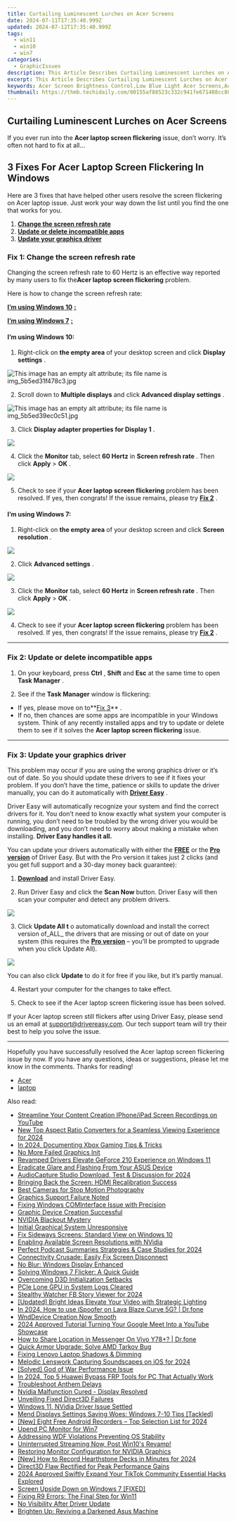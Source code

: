 ```yaml
---
title: Curtailing Luminescent Lurches on Acer Screens
date: 2024-07-11T17:35:40.999Z
updated: 2024-07-12T17:35:40.999Z
tags:
  - win11
  - win10
  - win7
categories:
  - GraphicIssues
description: This Article Describes Curtailing Luminescent Lurches on Acer Screens
excerpt: This Article Describes Curtailing Luminescent Lurches on Acer Screens
keywords: Acer Screen Brightness Control,Low Blue Light Acer Screens,Acer Display Settings Optimization,Energy Saving Screen Functions Acer,Acer Color Temperature Adjustment,Minimizing Screen Reflections on Acer Monitors,Acer Display Luminosity Customization
thumbnail: https://thmb.techidaily.com/80155af88523c332c941fe671488cc80343c6425da9b3fc724c8ee058b2d4ab5.jpg
---
```


## Curtailing Luminescent Lurches on Acer Screens

 If you ever run into the **Acer laptop screen flickering** issue, don’t worry. It’s often not hard to fix at all…

## 3 Fixes For Acer Laptop Screen Flickering In Windows

 Here are 3 fixes that have helped other users resolve the screen flickering on Acer laptop issue. Just work your way down the list until you find the one that works for you.

1. **[Change the screen refresh rate](#F1)**
2. **[Update or delete incompatible apps](#F2)**
3. **[Update your graphics driver](#F3)**

### **Fix 1: Change the screen refresh rate**

 Changing the screen refresh rate to 60 Hertz is an effective way reported by many users to fix the**Acer laptop screen flickering** problem.

Here is how to change the screen refresh rate:

**[I’m using Windows 10](#W10)** [**:**](https://tools.techidaily.com/drivereasy/download/)

**[I’m using Windows 7](#W7)** [**:**](https://tools.techidaily.com/drivereasy/download/)

#### **I’m using Windows 10:**

 1) Right-click on **the empty area** of your desktop screen and click **Display settings** .

![This image has an empty alt attribute; its file name is img_5b5ed31f478c3.jpg](https://images.drivereasy.com/wp-content/uploads/2018/07/img_5b5ed31f478c3.jpg)

 2) Scroll down to **Multiple displays** and click **Advanced display settings** .

![This image has an empty alt attribute; its file name is img_5b5ed39ec0c51.jpg](https://images.drivereasy.com/wp-content/uploads/2018/07/img_5b5ed39ec0c51.jpg)

 3) Click **Display adapter properties for Display 1** .

![](https://images.drivereasy.com/wp-content/uploads/2018/07/img_5b5ed3e49449b.jpg)

 4) Click the **Monitor** tab, select **60 Hertz** in **Screen refresh rate** . Then click **Apply** \> **OK** .

![](https://images.drivereasy.com/wp-content/uploads/2018/07/img_5b5ed67824b26.jpg)

 5) Check to see if your **Acer laptop screen flickering** problem has been resolved. If yes, then congrats! If the issue remains, please try [**Fix 2**](#F2) .

#### **I’m using Windows 7:**

 1) Right-click on **the empty area** of your desktop screen and click **Screen resolution** .

![](https://images.drivereasy.com/wp-content/uploads/2018/07/img_5b5ed6d79ee72.jpg)

 2) Click **Advanced settings** .

![](https://images.drivereasy.com/wp-content/uploads/2018/07/img_5b5ed72308a6d.jpg)

 3) Click the **Monitor** tab, select **60 Hertz** in **Screen refresh rate** . Then click **Apply** \> **OK** .

![](https://images.drivereasy.com/wp-content/uploads/2018/07/img_5b5edc0f0b9cb.jpg)

 4) Check to see if your **Acer laptop screen flickering** problem has been resolved. If yes, then congrats! If the issue remains, please try [](#F2) [](https://tools.techidaily.com/drivereasy/download/) **[Fix 2](#F2)** .

---

### Fix 2: Update or delete incompatible apps

 1) On your keyboard, press **Ctrl** , **Shift** and **Esc** at the same time to open **Task Manager** .

 2) See if the **Task Manager** window is flickering:

* If yes, please move on to**[Fix 3](#F3)** .
* If no, then chances are some apps are incompatible in your Windows system. Think of any recently installed apps and try to update or delete them to see if it solves the **Acer laptop screen flickering** issue.

---

### Fix 3: Update your graphics driver

 This problem may occur if you are using the wrong graphics driver or it’s out of date. So you should update these drivers to see if it fixes your problem. If you don’t have the time, patience or skills to update the driver manually, you can do it automatically with **[Driver Easy](https://tools.techidaily.com/drivereasy/download/)**  .

 Driver Easy will automatically recognize your system and find the correct drivers for it. You don’t need to know exactly what system your computer is running, you don’t need to be troubled by the wrong driver you would be downloading, and you don’t need to worry about making a mistake when installing. **Driver Easy handles it all.**

 You can update your drivers automatically with either the **[FREE](https://tools.techidaily.com/drivereasy/download/)**  or the [](https://tools.techidaily.com/drivereasy/download/) **[Pro version](https://tools.techidaily.com/drivereasy/download/)**  of Driver Easy. But with the Pro version it takes just 2 clicks (and you get full support and a 30-day money back guarantee):

 1) **[Download](https://tools.techidaily.com/drivereasy/download/)** [](https://tools.techidaily.com/drivereasy/download/) and install Driver Easy.

 2) Run Driver Easy and click the **Scan Now** button. Driver Easy will then scan your computer and detect any problem drivers.

![](https://images.drivereasy.com/wp-content/uploads/2018/07/img_5b46ffcde1143.jpg)

 3) Click **Update All t** o automatically download and install the correct version of_ALL_ the drivers that are missing or out of date on your system (this requires the **[Pro version](https://tools.techidaily.com/drivereasy/download/)**  – you’ll be prompted to upgrade when you click Update All).

![](https://images.drivereasy.com/wp-content/uploads/2018/07/img_5b594e371b13c.jpg)

 You can also click **Update** to do it for free if you like, but it’s partly manual.

4) Restart your computer for the changes to take effect.

5) Check to see if the Acer laptop screen flickering issue has been solved.

 If your Acer laptop screen still flickers after using Driver Easy, please send us an email at <support@drivereasy.com>. Our tech support team will try their best to help you solve the issue.

---

 Hopefully you have successfully resolved the Acer laptop screen flickering issue by now. If you have any questions, ideas or suggestions, please let me know in the comments. Thanks for reading!

* [Acer](https://tools.techidaily.com/drivereasy/download/)
* [laptop](https://tools.techidaily.com/drivereasy/download/)

<ins class="adsbygoogle"
     style="display:block"
     data-ad-format="autorelaxed"
     data-ad-client="ca-pub-7571918770474297"
     data-ad-slot="1223367746"></ins>



<ins class="adsbygoogle"
     style="display:block"
     data-ad-client="ca-pub-7571918770474297"
     data-ad-slot="8358498916"
     data-ad-format="auto"
     data-full-width-responsive="true"></ins>



<span class="atpl-alsoreadstyle">Also read:</span>
<div><ul>
<li><a href="https://youtube-videos.techidaily.com/streamline-your-content-creation-iphoneipad-screen-recordings-on-youtube/"><u>Streamline Your Content Creation  IPhone/iPad Screen Recordings on YouTube</u></a></li>
<li><a href="https://smart-video-creator.techidaily.com/new-top-aspect-ratio-converters-for-a-seamless-viewing-experience-for-2024/"><u>New Top Aspect Ratio Converters for a Seamless Viewing Experience for 2024</u></a></li>
<li><a href="https://video-capture.techidaily.com/in-2024-documenting-xbox-gaming-tips-and-tricks/"><u>In 2024, Documenting Xbox Gaming  Tips & Tricks</u></a></li>
<li><a href="https://graphic-issues.techidaily.com/no-more-failed-graphics-init/"><u>No More Failed Graphics Init</u></a></li>
<li><a href="https://graphic-issues.techidaily.com/revamped-drivers-elevate-geforce-210-experience-on-windows-11/"><u>Revamped Drivers Elevate GeForce 210 Experience on Windows 11</u></a></li>
<li><a href="https://graphic-issues.techidaily.com/eradicate-glare-and-flashing-from-your-asus-device/"><u>Eradicate Glare and Flashing From Your ASUS Device</u></a></li>
<li><a href="https://screen-sharing-recording.techidaily.com/audiocapture-studio-download-test-and-discussion-for-2024/"><u>AudioCapture Studio  Download, Test & Discussion for 2024</u></a></li>
<li><a href="https://graphic-issues.techidaily.com/bringing-back-the-screen-hdmi-recalibration-success/"><u>Bringing Back the Screen: HDMI Recalibration Success</u></a></li>
<li><a href="https://extra-tips.techidaily.com/best-cameras-for-stop-motion-photography/"><u>Best Cameras for Stop Motion Photography</u></a></li>
<li><a href="https://graphic-issues.techidaily.com/graphics-support-failure-noted/"><u>Graphics Support Failure Noted</u></a></li>
<li><a href="https://graphic-issues.techidaily.com/fixing-windows-cominterface-issue-with-precision/"><u>Fixing Windows COMInterface Issue with Precision</u></a></li>
<li><a href="https://graphic-issues.techidaily.com/graphic-device-creation-successful/"><u>Graphic Device Creation Successful</u></a></li>
<li><a href="https://graphic-issues.techidaily.com/nvidia-blackout-mystery/"><u>NVIDIA Blackout Mystery</u></a></li>
<li><a href="https://graphic-issues.techidaily.com/initial-graphical-system-unresponsive/"><u>Initial Graphical System Unresponsive</u></a></li>
<li><a href="https://graphic-issues.techidaily.com/fix-sideways-screens-standard-view-on-windows-10/"><u>Fix Sideways Screens: Standard View on Windows 10</u></a></li>
<li><a href="https://graphic-issues.techidaily.com/enabling-available-screen-resolutions-with-nvidia/"><u>Enabling Available Screen Resolutions with NVidia</u></a></li>
<li><a href="https://extra-skills.techidaily.com/perfect-podcast-summaries-strategies-and-case-studies-for-2024/"><u>Perfect Podcast Summaries  Strategies & Case Studies for 2024</u></a></li>
<li><a href="https://graphic-issues.techidaily.com/connectivity-crusade-easily-fix-screen-disconnect/"><u>Connectivity Crusade: Easily Fix Screen Disconnect</u></a></li>
<li><a href="https://graphic-issues.techidaily.com/no-blur-windows-display-enhanced/"><u>No Blur: Windows Display Enhanced</u></a></li>
<li><a href="https://graphic-issues.techidaily.com/solving-windows-7-flicker-a-quick-guide/"><u>Solving Windows 7 Flicker: A Quick Guide</u></a></li>
<li><a href="https://graphic-issues.techidaily.com/overcoming-d3d-initialization-setbacks/"><u>Overcoming D3D Initialization Setbacks</u></a></li>
<li><a href="https://graphic-issues.techidaily.com/pcie-lone-gpu-in-system-logs-cleared/"><u>PCIe Lone GPU in System Logs Cleared</u></a></li>
<li><a href="https://facebook-video-recording.techidaily.com/stealthy-watcher-fb-story-viewer-for-2024/"><u>Stealthy Watcher  FB Story Viewer for 2024</u></a></li>
<li><a href="https://vp-tips.techidaily.com/updated-bright-ideas-elevate-your-video-with-strategic-lighting/"><u>[Updated] Bright Ideas  Elevate Your Video with Strategic Lighting</u></a></li>
<li><a href="https://android-pokemon-go.techidaily.com/in-2024-how-to-use-ispoofer-on-lava-blaze-curve-5g-drfone-by-drfone-virtual-android/"><u>In 2024, How to use iSpoofer on Lava Blaze Curve 5G? | Dr.fone</u></a></li>
<li><a href="https://graphic-issues.techidaily.com/wnddevice-creation-now-smooth/"><u>WndDevice Creation Now Smooth</u></a></li>
<li><a href="https://youtube-help.techidaily.com/2024-approved-tutorial-turning-your-google-meet-into-a-youtube-showcase/"><u>2024 Approved  Tutorial  Turning Your Google Meet Into a YouTube Showcase</u></a></li>
<li><a href="https://fake-location.techidaily.com/how-to-share-location-in-messenger-on-vivo-y78plus-drfone-by-drfone-virtual-android/"><u>How to Share Location in Messenger On Vivo Y78+? | Dr.fone</u></a></li>
<li><a href="https://graphic-issues.techidaily.com/quick-armor-upgrade-solve-amd-tarkov-bug/"><u>Quick Armor Upgrade: Solve AMD Tarkov Bug</u></a></li>
<li><a href="https://graphic-issues.techidaily.com/fixing-lenovo-laptop-shadows-and-dimming/"><u>Fixing Lenovo Laptop Shadows & Dimming</u></a></li>
<li><a href="https://extra-support.techidaily.com/melodic-lenswork-capturing-soundscapes-on-ios-for-2024/"><u>Melodic Lenswork  Capturing Soundscapes on iOS for 2024</u></a></li>
<li><a href="https://graphic-issues.techidaily.com/solved-god-of-war-performance-issue/"><u>[Solved] God of War Performance Issue</u></a></li>
<li><a href="https://android-frp.techidaily.com/in-2024-top-5-huawei-bypass-frp-tools-for-pc-that-actually-work-by-drfone-android/"><u>In 2024, Top 5 Huawei Bypass FRP Tools for PC That Actually Work</u></a></li>
<li><a href="https://graphic-issues.techidaily.com/troubleshoot-anthem-delays/"><u>Troubleshoot Anthem Delays</u></a></li>
<li><a href="https://graphic-issues.techidaily.com/nvidia-malfunction-cured-display-resolved/"><u>Nvidia Malfunction Cured - Display Resolved</u></a></li>
<li><a href="https://graphic-issues.techidaily.com/unveiling-fixed-direct3d-failures/"><u>Unveiling Fixed Direct3D Failures</u></a></li>
<li><a href="https://graphic-issues.techidaily.com/windows-11-nvidia-driver-issue-settled/"><u>Windows 11, NVidia Driver Issue Settled</u></a></li>
<li><a href="https://graphic-issues.techidaily.com/mend-displays-settings-saving-woes-windows-7-10-tips-tackled/"><u>Mend Displays Settings Saving Woes: Windows 7-10 Tips [Tackled]</u></a></li>
<li><a href="https://desktop-recording.techidaily.com/new-eight-free-android-recorders-top-selection-list-for-2024/"><u>[New] Eight Free Android Recorders – Top Selection List for 2024</u></a></li>
<li><a href="https://graphic-issues.techidaily.com/upend-pc-monitor-for-win7/"><u>Upend PC Monitor for Win7</u></a></li>
<li><a href="https://graphic-issues.techidaily.com/addressing-wdf-violations-preventing-os-stability/"><u>Addressing WDF Violations Preventing OS Stability</u></a></li>
<li><a href="https://graphic-issues.techidaily.com/1719818312388-uninterrupted-streaming-now-post-win10s-revamp/"><u>Uninterrupted Streaming Now, Post Win10's Revamp!</u></a></li>
<li><a href="https://graphic-issues.techidaily.com/restoring-monitor-configuration-for-nvidia-graphics/"><u>Restoring Monitor Configuration for NVIDIA Graphics</u></a></li>
<li><a href="https://screen-mirroring-recording.techidaily.com/new-how-to-record-hearthstone-decks-in-minutes-for-2024/"><u>[New] How to Record Hearthstone Decks in Minutes for 2024</u></a></li>
<li><a href="https://graphic-issues.techidaily.com/direct3d-flaw-rectified-for-peak-performance-gains/"><u>Direct3D Flaw Rectified for Peak Performance Gains</u></a></li>
<li><a href="https://tiktok-video-recordings.techidaily.com/2024-approved-swiftly-expand-your-tiktok-community-essential-hacks-explored/"><u>2024 Approved  Swiftly Expand Your TikTok Community  Essential Hacks Explored</u></a></li>
<li><a href="https://graphic-issues.techidaily.com/screen-upside-down-on-windows-7-fixed/"><u>Screen Upside Down on Windows 7 [FIXED]</u></a></li>
<li><a href="https://graphic-issues.techidaily.com/fixing-r9-errors-the-final-step-for-win11/"><u>Fixing R9 Errors: The Final Step for Win11</u></a></li>
<li><a href="https://graphic-issues.techidaily.com/no-visibility-after-driver-update/"><u>No Visibility After Driver Update</u></a></li>
<li><a href="https://graphic-issues.techidaily.com/brighten-up-reviving-a-darkened-asus-machine/"><u>Brighten Up: Reviving a Darkened Asus Machine</u></a></li>
</ul></div>
